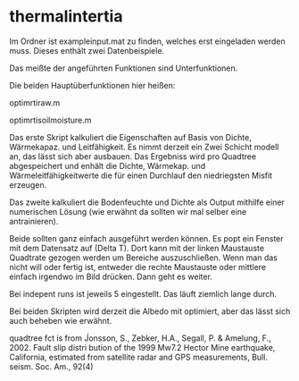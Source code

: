 # thermalintertia
Im Ordner ist exampleinput.mat zu finden, welches erst eingeladen werden muss. Dieses enthält zwei Datenbeispiele.

Das meißte der angeführten Funktionen sind Unterfunktionen.

Die beiden Hauptüberfunktionen hier heißen:

optimrtiraw.m

optimrtisoilmoisture.m


Das erste Skript kalkuliert die Eigenschaften auf Basis von Dichte, Wärmekapaz. und Leitfähigkeit. Es nimmt derzeit ein Zwei Schicht modell an, das lässt sich aber ausbauen. 
Das Ergebniss wird pro Quadtree abgespeichert und enhält die Dichte, Wärmekap. und Wärmeleitfähigkeitwerte die für einen Durchlauf den niedriegsten Misfit erzeugen.

Das zweite kalkuliert die Bodenfeuchte und Dichte als Output mithilfe einer numerischen Lösung (wie erwähnt da sollten wir mal selber eine antrainieren).



Beide sollten ganz einfach ausgeführt werden können. Es popt ein Fenster mit dem Datensatz auf (Delta T). Dort kann mit der linken Maustauste Quadtrate gezogen werden um Bereiche auszuschließen. Wenn man das nicht will oder fertig ist, entweder die rechte Maustauste oder mittlere einfach irgendwo im Bild drücken. Dann geht es weiter.

Bei indepent runs ist jeweils 5 eingestellt. Das läuft ziemlich lange durch. 



Bei beiden Skripten wird derzeit die Albedo mit optimiert, aber das lässt sich auch beheben wie erwähnt.


quadtree fct is from J́onsson, S., Zebker, H.A., Segall, P. & Amelung, F., 2002. Fault slip distri bution of the 1999 Mw7.2 Hector Mine earthquake, California, estimated from satellite radar and GPS measurements, Bull. seism. Soc. Am., 92(4)



